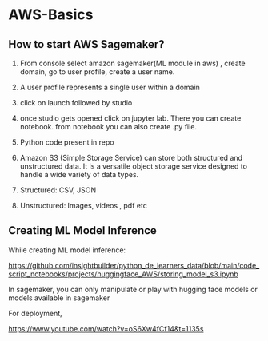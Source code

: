 # AWS-Basics

## How to start AWS Sagemaker?
1. From console select amazon sagemaker(ML module in aws) , create domain, go to user profile, create a user name.

2. A user profile represents a single user within a domain

3. click on launch followed by studio

4. once studio gets opened click on jupyter lab. There you can create notebook. from notebook you can also create .py file.

5. Python code present in repo

6. Amazon S3 (Simple Storage Service) can store both structured and unstructured data. It is a versatile object storage service designed to handle a wide variety of data types.

7. Structured: CSV, JSON

8. Unstructured: Images, videos , pdf etc

## Creating ML Model Inference
While creating ML model inference:

https://github.com/insightbuilder/python_de_learners_data/blob/main/code_script_notebooks/projects/huggingface_AWS/storing_model_s3.ipynb

In sagemaker, you can only manipulate or play with hugging face models or models available in sagemaker

For deployment, 

https://www.youtube.com/watch?v=oS6Xw4fCf14&t=1135s


